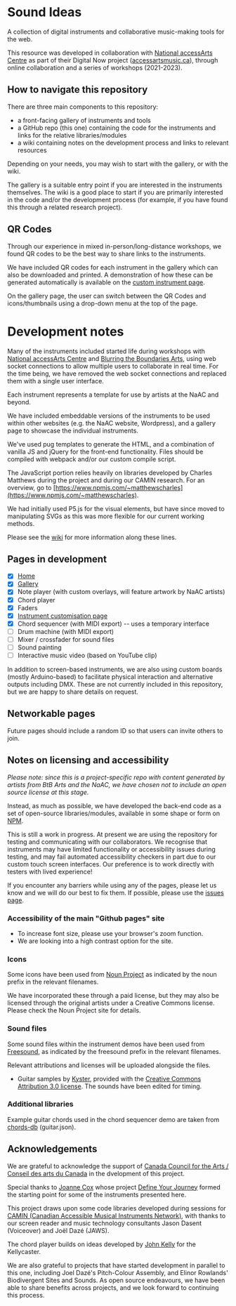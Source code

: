 # Sound Ideas

A collection of digital instruments and collaborative music-making tools for the web.

This resource was developed in collaboration with [National accessArts Centre](https://accessarts.ca/) as part of their Digital Now project ([accessartsmusic.ca](https://accessartsmusic.ca/)), through online collaboration and a series of workshops (2021-2023).

## How to navigate this repository

There are three main components to this repository:
- a front-facing gallery of instruments and tools
- a GitHub repo (this one) containing the code for the instruments and links for the relative libraries/modules
- a wiki containing notes on the development process and links to relevant resources

Depending on your needs, you may wish to start with the gallery, or with the wiki.  

The gallery is a suitable entry point if you are interested in the instruments themselves. The wiki is a good place to start if you are primarily interested in the code and/or the development process (for example, if you have found this through a related research project).

## QR Codes

Through our experience in mixed in-person/long-distance workshops, we found QR codes to be the best way to share links to the instruments.

We have included QR codes for each instrument in the gallery which can also be downloaded and printed. A demonstration of how these can be generated automatically is available on the [custom instrument page](https://blurringtheboundaries.github.io/sound-ideas/setup.html).  

On the gallery page, the user can switch between the QR Codes and icons/thumbnails using a drop-down menu at the top of the page.

# Development notes

Many of the instruments included started life during workshops with [National accessArts Centre](https://accessarts.ca/) and [Blurring the Boundaries Arts](https://blurringtheboundaries.org/), using web socket connections to allow multiple users to collaborate in real time.  For the time being, we have removed the web socket connections and replaced them with a single user interface. 

Each instrument represents a template for use by artists at the NaAC and beyond.

We have included embeddable versions of the instruments to be used within other websites (e.g. the NaAC website, Wordpress), and a gallery page to showcase the individual instruments.

We've used pug templates to generate the HTML, and a combination of vanilla JS and jQuery for the front-end functionality.  Files should be compiled with webpack and/or our custom compile script.

The JavaScript portion relies heavily on libraries developed by Charles Matthews during the project and during our CAMIN research.  For an overview, go to [https://www.npmjs.com/~matthewscharles](https://www.npmjs.com/~matthewscharles).

We had initially used P5.js for the visual elements, but have since moved to manipulating SVGs as this was more flexible for our current working methods. 

Please see the [wiki](https://github.com/blurringtheboundaries/sound-ideas/wiki) for more information along these lines.

## Pages in development
- [x] [Home](https://blurringtheboundaries.github.io/sound-ideas/)
- [x] [Gallery](https://blurringtheboundaries.github.io/sound-ideas/gallery.html)
- [x] Note player (with custom overlays, will feature artwork by NaAC artists)
- [x] Chord player
- [x] Faders
- [x] [Instrument customisation page](https://blurringtheboundaries.github.io/sound-ideas/setup.html)
- [x] Chord sequencer (with MIDI export) -- uses a temporary interface
- [ ] Drum machine (with MIDI export)
- [ ] Mixer / crossfader for sound files
- [ ] Sound painting
- [ ] Interactive music video (based on YouTube clip)

In addition to screen-based instruments, we are also using custom boards (mostly Arduino-based) to facilitate physical interaction and alternative outputs including DMX.  These are not currently included in this repository, but we are happy to share details on request.

## Networkable pages

Future pages should include a random ID so that users can invite others to join.

## Notes on licensing and accessibility

*Please note: since this is a project-specific repo with content generated by artists from BtB Arts and the NaAC, we have chosen not to include an open source license at this stage.*

Instead, as much as possible, we have developed the back-end code as a set of open-source libraries/modules, available in some shape or form on [NPM](https://www.npmjs.com/~matthewscharles).

This is still a work in progress. At present we are using the repository for testing and communicating with our collaborators.  We recognise that instruments may have limited functionality or accessibility issues during testing, and may fail automated accessibility checkers in part due to our custom touch screen interfaces.  Our preference is to work directly with testers with lived experience!

If you encounter any barriers while using any of the pages, please let us know and we will do our best to fix them.  If possible, please use the [issues page](https://github.com/blurringtheboundaries/sound-ideas/issues).

### Accessibility of the main "Github pages" site
- To increase font size, please use your browser's zoom function.  
- We are looking into a high contrast option for the site.  

### Icons
Some icons have been used from [Noun Project](https://thenounproject.com/) as indicated by the noun prefix in the relevant filenames.  

We have incorporated these through a paid license, but they may also be licensed through the original artists under a Creative Commons license.  
Please check the Noun Project site for details.  

### Sound files
Some sound files within the instrument demos have been used from [Freesound](https://freesound.org/), as indicated by the freesound prefix in the relevant filenames.  

Relevant attributions and licenses will be uploaded alongside the files.

- Guitar samples by <a href=https://freesound.org/people/Kyster/packs/7397/>Kyster</a>, provided with the <a href=https://creativecommons.org/licenses/by/3.0/>Creative Commons Attribution 3.0 license</a>.  The sounds have been edited for timing.

### Additional libraries
Example guitar chords used in the chord sequencer demo are taken from [chords-db](https://www.npmjs.com/package/@tombatossals/chords-db) (guitar.json).

## Acknowledgements

We are grateful to acknowledge the support of [Canada Council for the Arts / Conseil des arts du Canada](https://canadacouncil.ca/) in the dvelopment of this project.

Special thanks to [Joanne Cox](https://cello.joannesonia.live/) whose project [Define Your Journey](https://blurringtheboundaries.org/dyj/) formed the starting point for some of the instruments presented here.

This project draws upon some code libraries developed during sessions for [CAMIN (Canadian Accessible Musical Instruments Network)](https://camin.network/), with thanks to our screen reader and music technology consultants Jason Dasent (Voiceover) and Joël Dazé (JAWS).

The chord player builds on ideas developed by [John Kelly](https://www.rockinpaddy.com/) for the Kellycaster.

We are also grateful to projects that have started development in parallel to this one, including Joel Dazé's Pitch-Colour Assembly, and Elinor Rowlands' Biodivergent Sites and Sounds. As open source endeavours, we have been able to share benefits across projects, and we look forward to continuing this process.